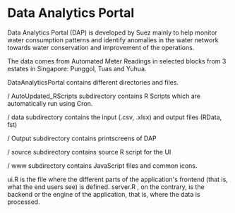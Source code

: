 # Data Analytics Portal
Data Analytics Portal (DAP) is developed by Suez mainly to help monitor water consumption patterns and identify anomalies 
in the water network towards water conservation and improvement of the operations.

The data comes from Automated Meter Readings in selected blocks from 3 estates in Singapore: Punggol, Tuas and Yuhua.

DataAnalyticsPortal contains different directories and files.

/ AutoUpdated_RScripts subdirectory contains R Scripts which are automatically run using Cron.

/ data subdirectory contains the input (.csv, .xlsx) and output files (RData, fst)

/ Output subdirectory contains printscreens of DAP

/ source subdirectory contains source R script for the UI

/ www subdirectory contains JavaScript files and common icons.

ui.R is the file where the different parts of the application's frontend (that is, what the end users see) is defined. 
server.R , on the contrary, is the backend or the engine of the application, that is, where the data is processed.


